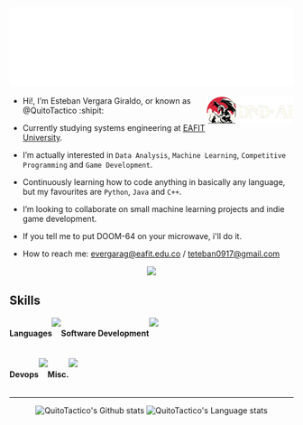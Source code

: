 
<!-- Hi XD, what are you doing here? -->

<div align="center">
  <img src="docs/hello.svg">
</div>

<!-- 
[<img align="left" height="50" src="docs/hello.svg">](https://github.com/QuitoTactico)
-->
<!-- 
![Counter](https://count.akame.moe/@quitotactico)
[<img align="right" width="150" alt="" src="https://count.getloli.com/get/@:quitotactico?theme=rule34">](https://www.youtube.com/watch?v=dQw4w9WgXcQ)
-->
[<img align="right" height="50" src="docs/DnD_right.png">](https://github.com/QuitoTactico/DnD-AI)
[<img align="right" height="50" alt="" src="https://count.akame.moe/@quitotactico?theme=rule34">](https://www.youtube.com/watch?v=dQw4w9WgXcQ)

- Hi!, I’m Esteban Vergara Giraldo, or known as @QuitoTactico :shipit:
- Currently studying systems engineering at [EAFIT University](https://www.eafit.edu.co/).
- I’m actually interested in `Data Analysis`, `Machine Learning`, `Competitive Programming` and `Game Development`.
- Continuously learning how to code anything in basically any language, but my favourites are `Python`, `Java` and `C++`.
- I’m looking to collaborate on small machine learning projects and indie game development.

- If you tell me to put DOOM-64 on your microwave, i'll do it.
- How to reach me:
  evergarag@eafit.edu.co /
  teteban0917@gmail.com


<!--
<div style="display: flex; justify-content: space-between; width: 100%;">
    <a href="https://github.com/QuitoTactico/DnD-AI" style="flex: 1;"><img align="left" height="50" src="docs/DnD_right.png"></a>
    <a href="https://www.youtube.com/watch?v=dQw4w9WgXcQ" style="flex: 1;"><img align="right" width="150" alt="🦑" src="https://count.getloli.com/get/@:quitotactico?theme=rule34"></a>
    <a href="https://www.codewars.com/users/EstebanQuito/" style="flex: 1;">
      <p align="center">
        <img height="45" src="https://www.codewars.com/users/EstebanQuito/badges/large" style="margin:auto;">
      </p>
    </a>
</div>
-->

<!--
[<img align="left" height="50" src="docs/DnD_right.png">](https://github.com/QuitoTactico/DnD-AI)
[<img align="left" height="50" src="https://www.codewars.com/users/EstebanQuito/badges/large">](https://www.codewars.com/users/EstebanQuito/)
[<img align="right" width="150" alt="🦑" src="https://count.getloli.com/get/@:quitotactico?theme=rule34">](https://www.youtube.com/watch?v=dQw4w9WgXcQ)
-->

<p align="center">
  <img src="https://www.codewars.com/users/EstebanQuito/badges/large">
</p>

## Skills

<div style="display:flex">
  <p align="left">
    <h4 align="left">Languages</h4>
    <a align="left" href="https://skillicons.dev">
      <img align="left" src="https://skillicons.dev/icons?i=python,cpp,java,c,r,matlab" />
    </a>
  </p>
  
  <p align="right">
    <h4 align="right">Software Development</h4>
    <a align="right" href="https://skillicons.dev">
      <img align="right" src="https://skillicons.dev/icons?i=django,react,html,css,js" />
    </a>
  </p>
</div>

<br>


<div style="display:flex">
  <p align="left">
    <h4 align="left">Devops</h4>
    <a align="left" href="https://skillicons.dev">
      <img align="left" src="https://skillicons.dev/icons?i=aws,gcp,azure" />
    </a>
  </p>
  
  <p align="right">
    <h4 align="right">Misc.</h4>
    <a align="right" href="https://skillicons.dev">
      <img align="right" src="https://skillicons.dev/icons?i=git,linux,bash" />
    </a>
  </p>
</div>

<!--
![Python](https://badgen.net/badge/Python/3.12/green) ![C++](https://badgen.net/badge/C++/20/blue) ![Java](https://badgen.net/badge/Java/8/yellow) ![HTML](https://badgen.net/badge/HTML/5/red) ![CSS](https://badgen.net/badge/CSS/3/blue)
-->

<!--
![image](https://www.codewars.com/users/EstebanQuito/badges/large)
-->

<!-- LMAOOOOOOOOOOOOOOOOOOOOOOOOOOOOOOOOOOOOOOOOO -->

---
<!-- Dark Mode -->
<div align="center"> 
  <img height=250 src="https://github-readme-stats.vercel.app/api?username=quitotactico&include_all_commits=true&show_icons=true&line_height=28&hide_border=true&rank_icon=percentile&card_width=1px&exclude_repo=github-readme-stats&theme=transparent&custom_title=QuitoTactico%27s+Github+stats" alt="QuitoTactico's Github stats" />
  <img height=250 src="https://github-readme-stats.vercel.app/api/top-langs/?username=quitotactico&layout=donut&langs_count=8&line_height=0.5&hide=HTML&hide_title=true&hide_border=true&role=owner,collaborator&theme=transparent&custom_title=QuitoTactico%27s+Language+stats&card_width=1px" alt="QuitoTactico's Language stats" />
  <!-- Donut
  <img height=259 src="https://github-readme-stats-git-masterrstaa-rickstaa.vercel.app/api/top-langs/?username=quitotactico&layout=donut&langs_count=6&hide=HTML&hide_border=true&role=owner,collaborator&theme=transparent&custom_title=QuitoTactico%27s+Language+stats" alt="QuitoTactico's Language stats" />
  -->
</div>

<!-- 
Liar: https://github-readme-stats.anuraghazra1.vercel.app/api?
True: https://github-readme-stats.vercel.app/api?
Rick: https://github-readme-stats-git-masterrstaa-rickstaa.vercel.app/api?
-->

<!-- Light Mode -->
<!--
<div align="center"> 
<a href="https://github.com/anuraghazra/github-readme-stats#gh-light-mode-only">
<img height=259 src="https://github-readme-stats-git-masterrstaa-rickstaa.vercel.app/api?username=quitotactico&show_icons=true&line_height=28&hide_border=true&card_width=347&include_all_commits=true&role=owner,collaborator&show=reviews,discussions_answered&rank_icon=percentile&exclude_repo=github-readme-stats&theme=default#gh-light-mode-only" alt="QuitoTactico's Github stats" />
</a>
<a href="https://github.com/anuraghazra/github-readme-stats#gh-light-mode-only">
<img height=259 src="https://github-readme-stats-git-masterrstaa-rickstaa.vercel.app/api/top-langs/?username=quitotactico&layout=compact&langs_count=12&hide_border=true&role=owner,collaborator&theme=default#gh-light-mode-only" alt="QuitoTactico's Language stats" />
</a>
</div>
-->

<!-- BLACK  -->
<!--
<div align="center"> 
<a href="https://github.com/anuraghazra/github-readme-stats#gh-dark-mode-only">
<img height=259 src="https://github-readme-stats-git-masterrstaa-rickstaa.vercel.app/api?username=quitotactico&show_icons=true&line_height=28&hide_border=true&card_width=347&include_all_commits=true&role=owner,collaborator&rank_icon=percentile&exclude_repo=github-readme-stats&theme=dark&bg_color=000000#gh-dark-mode-only" alt="QuitoTactico's Github stats" />
</a>
<a href="https://github.com/anuraghazra/github-readme-stats#gh-dark-mode-only">
<img height=259 src="https://github-readme-stats-git-masterrstaa-rickstaa.vercel.app/api/top-langs/?username=quitotactico&layout=donut&langs_count=10&hide=HTML&hide_border=true&role=owner,collaborator&theme=dark&bg_color=000000#gh-dark-mode-only" alt="QuitoTactico's Language stats" />
</a>
</div>
-->

<!--
<img height="180em" src="https://github-readme-stats.anuraghazra1.vercel.app/api/top-langs/?username=quitotactico&layout=donut&hide=HTML&theme=algolia&count_private=true"/>
![![Top Langs](https://github-readme-stats.vercel.app/api/top-langs/?username=quitoactico&layout=donut-vertical)](https://github.com/anuraghazra/github-readme-stats)
<img height="180em" src="https://github-readme-stats.vercel.app/api/wakatime?username=quitotactico"/>
-->

<!---

PAST, changed in feb 2024

- Hi, I’m @QuitoTactico
- Eafit student and Omdena member
- I’m interested in Games and Competitive Programmation
- I’m currently learning how to code in basically any language
- I’m looking to collaborate on small projects and game development
- If you tell me to put DOOM-64 on your microwave, i'll do it.
- How to reach me!:  
  teteban0917@gmail.com /
  evergarag@eafit.edu.co /
  +57 324 250 94 36

QuitoTactico/QuitoTactico is a ✨ special ✨ repository because its `README.md` (this file) appears on your GitHub profile.
You can click the Preview link to take a look at your changes.
--->
